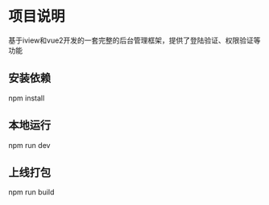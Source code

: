 # 项目说明
基于iview和vue2开发的一套完整的后台管理框架，提供了登陆验证、权限验证等功能

## 安装依赖
npm install
## 本地运行
npm run dev 
## 上线打包
npm run build

